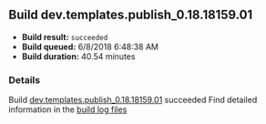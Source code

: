 ## Build dev.templates.publish_0.18.18159.01
- **Build result:** `succeeded`
- **Build queued:** 6/8/2018 6:48:38 AM
- **Build duration:** 40.54 minutes
### Details
Build [dev.templates.publish_0.18.18159.01](https://winappstudio.visualstudio.com/web/build.aspx?pcguid=a4ef43be-68ce-4195-a619-079b4d9834c2&builduri=vstfs%3a%2f%2f%2fBuild%2fBuild%2f25835) succeeded
Find detailed information in the [build log files](https://uwpctdiags.blob.core.windows.net/buildlogs/dev.templates.publish_0.18.18159.01_logs.zip)

